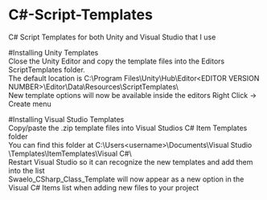 # C#-Script-Templates
C# Script Templates for both Unity and Visual Studio that I use

#Installing Unity Templates  
Close the Unity Editor and copy the template files into the Editors ScriptTemplates folder.  
The default location is C:\Program Files\Unity\Hub\Editor\<EDITOR VERSION NUMBER>\Editor\Data\Resources\ScriptTemplates\  
New template options will now be available inside the editors Right Click -> Create menu  

#Installing Visual Studio Templates  
Copy/paste the .zip template files into Visual Studios C# Item Templates folder  
You can find this folder at C:\Users\<username>\Documents\Visual Studio <year>\Templates\ItemTemplates\Visual C#\  
Restart Visual Studio so it can recognize the new templates and add them into the list  
Swaelo_CSharp_Class_Template will now appear as a new option in the Visual C# Items list when adding new files to your project  
